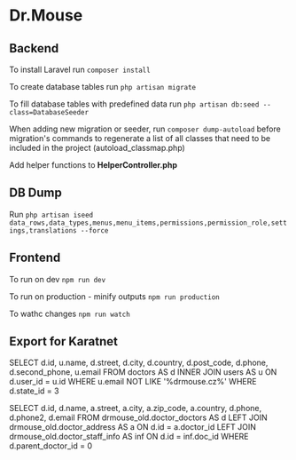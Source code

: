# Dr.Mouse

## Backend

To install Laravel run `composer install`

To create database tables run `php artisan migrate` 

To fill database tables with predefined data run `php artisan db:seed --class=DatabaseSeeder`

When adding new migration or seeder, run `composer dump-autoload` before migration's commands to regenerate a list of all classes that need to be included in the project (autoload_classmap.php)

Add helper functions to **HelperController.php**

## DB Dump
Run `php artisan iseed data_rows,data_types,menus,menu_items,permissions,permission_role,settings,translations --force`

## Frontend

To run on dev `npm run dev`

To run on production - minify outputs `npm run production`

To wathc changes `npm run watch`

## Export for Karatnet

SELECT d.id, u.name, d.street, d.city, d.country, d.post_code, d.phone, 
    d.second_phone, u.email
FROM doctors AS d 
INNER JOIN users AS u ON d.user_id = u.id
WHERE u.email NOT LIKE '%drmouse.cz%'
WHERE d.state_id = 3



SELECT d.id, d.name,  a.street, a.city, a.zip_code, a.country, d.phone, d.phone2, d.email 
FROM drmouse_old.doctor_doctors AS d
LEFT JOIN drmouse_old.doctor_address AS a ON d.id = a.doctor_id
LEFT JOIN drmouse_old.doctor_staff_info AS inf ON d.id = inf.doc_id
WHERE d.parent_doctor_id = 0
